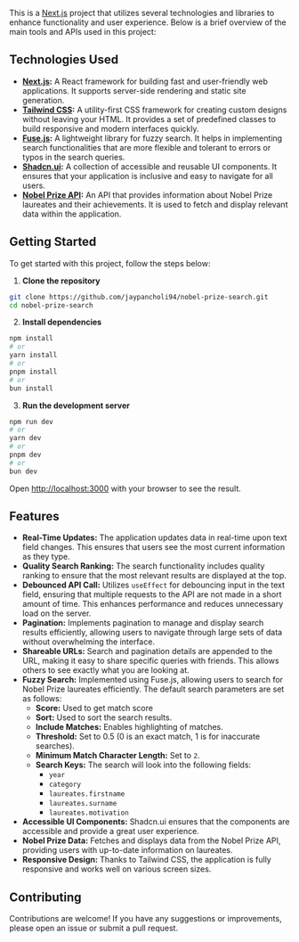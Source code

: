 This is a [Next.js](https://nextjs.org/) project that utilizes several technologies and libraries to enhance functionality and user experience. Below is a brief overview of the main tools and APIs used in this project:

## Technologies Used

- **[Next.js](https://nextjs.org/):** A React framework for building fast and user-friendly web applications. It supports server-side rendering and static site generation.
- **[Tailwind CSS](https://tailwindcss.com/):** A utility-first CSS framework for creating custom designs without leaving your HTML. It provides a set of predefined classes to build responsive and modern interfaces quickly.
- **[Fuse.js](https://www.fusejs.io/):** A lightweight library for fuzzy search. It helps in implementing search functionalities that are more flexible and tolerant to errors or typos in the search queries.
- **[Shadcn.ui](https://ui.shadcn.com):** A collection of accessible and reusable UI components. It ensures that your application is inclusive and easy to navigate for all users.
- **[Nobel Prize API](https://api.nobelprize.org/v1/prize.json):** An API that provides information about Nobel Prize laureates and their achievements. It is used to fetch and display relevant data within the application.

## Getting Started

To get started with this project, follow the steps below:

1. **Clone the repository**

```bash
git clone https://github.com/jaypancholi94/nobel-prize-search.git
cd nobel-prize-search
```

2. **Install dependencies**

```bash
npm install
# or
yarn install
# or
pnpm install
# or
bun install
```

3. **Run the development server**

```bash
npm run dev
# or
yarn dev
# or
pnpm dev
# or
bun dev
```

Open <http://localhost:3000> with your browser to see the result.

## Features

- **Real-Time Updates:** The application updates data in real-time upon text field changes. This ensures that users see the most current information as they type.
- **Quality Search Ranking:** The search functionality includes quality ranking to ensure that the most relevant results are displayed at the top.
- **Debounced API Call:** Utilizes `useEffect` for debouncing input in the text field, ensuring that multiple requests to the API are not made in a short amount of time. This enhances performance and reduces unnecessary load on the server.
- **Pagination:** Implements pagination to manage and display search results efficiently, allowing users to navigate through large sets of data without overwhelming the interface.
- **Shareable URLs:** Search and pagination details are appended to the URL, making it easy to share specific queries with friends. This allows others to see exactly what you are looking at.
- **Fuzzy Search:** Implemented using Fuse.js, allowing users to search for Nobel Prize laureates efficiently. The default search parameters are set as follows:
  - **Score:** Used to get match score
  - **Sort:** Used to sort the search results.
  - **Include Matches:** Enables highlighting of matches.
  - **Threshold:** Set to 0.5 (0 is an exact match, 1 is for inaccurate searches).
  - **Minimum Match Character Length:** Set to `2`.
  - **Search Keys:** The search will look into the following fields:
    - `year`
    - `category`
    - `laureates.firstname`
    - `laureates.surname`
    - `laureates.motivation`
- **Accessible UI Components:** Shadcn.ui ensures that the components are accessible and provide a great user experience.
- **Nobel Prize Data:** Fetches and displays data from the Nobel Prize API, providing users with up-to-date information on laureates.
- **Responsive Design:** Thanks to Tailwind CSS, the application is fully responsive and works well on various screen sizes.

## Contributing

Contributions are welcome! If you have any suggestions or improvements, please open an issue or submit a pull request.
